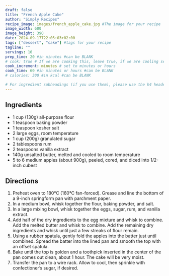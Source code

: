 ```yaml
---
draft: false
title: "French Apple Cake"
author: "Simply Recipes"
recipe_image: images/french_apple_cake.jpg #The image for your recipe
image_width: 600
image_height: 390
date: 2024-09-17T22:05:03+02:00
tags: ["dessert", "cake"] #tags for your recipe
tagline: ""
servings: 10
prep_time: 20 #in minutes #can be BLANK
# cook: true # If we are cooking this, leave true, if we are cooling set to false
cook_increment: minutes # set to minutes or hours
cook_time: 60 #in minutes or hours #can be BLANK
# calories: 300 #in kcal #can be BLANK

# For ingredient subheadings (if you use them), please use the h4 header.  For print view I have those elements targeted
---
```



## Ingredients

- 1 cup (130g) all-purpose flour
- 1 teaspoon baking powder
- 1 teaspoon kosher salt
- 2 large eggs, room temperature
- 1 cup (200g) granulated sugar
- 2 tablespoons rum
- 2 teaspoons vanilla extract
- 140g unsalted butter, melted and cooled to room temperature
- 5 to 6 medium apples (about 900g), peeled, cored, and diced into 1/2-inch cubest

## Directions

1. Preheat oven to 180°C (160°C fan-forced). Grease and line the bottom of a 9-inch springform pan with parchment paper.
2. In a medium bowl, whisk together the flour, baking powder, and salt. 
3. In a large mixing bowl, whisk together the eggs, sugar, rum, and vanilla extract. 
4. Add half of the dry ingredients to the egg mixture and whisk to combine. Add the melted butter and whisk to combine. Add the remaining dry ingredients and whisk until just a few streaks of flour remain.
5. Using a rubber spatula, gently fold the apples into the batter just until combined. Spread the batter into the lined pan and smooth the top with an offset spatula.
6. Bake until the top is golden and a toothpick inserted in the center of the pan comes out clean, about 1 hour. The cake will be very moist.
7. Transfer the pan to a wire rack. Allow to cool, then sprinkle with confectioner’s sugar, if desired. 
